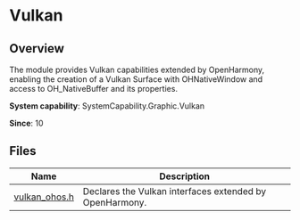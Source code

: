 # Vulkan

<!--Kit: ArkGraphics 2D-->
<!--Subsystem: Graphic-->
<!--Owner: @andrew1993-->
<!--Designer: @ext4FAT1-->
<!--Tester: @nobuggers-->
<!--Adviser: @ge-yafang-->

## Overview

The module provides Vulkan capabilities extended by OpenHarmony, enabling the creation of a Vulkan Surface with OHNativeWindow and access to OH_NativeBuffer and its properties.

**System capability**: SystemCapability.Graphic.Vulkan

**Since**: 10

## Files

| Name| Description|
| -- | -- |
| [vulkan_ohos.h](capi-vulkan-ohos-h.md) | Declares the Vulkan interfaces extended by OpenHarmony.|
